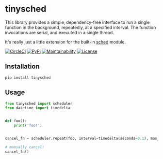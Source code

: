 # tinysched

This library provides a simple, dependency-free interface to run a single function in the background, repeatedly, at a specified interval.  The function invocations are serial, and executed in a single thread.

It's really just a little extension for the built-in [sched](https://docs.python.org/3/library/sched.html#sched.scheduler) module.

[![CircleCI](https://circleci.com/gh/dbjohnson/tinysched.svg?style=shield)](https://circleci.com/gh/dbjohnson/tinysched)
[![PyPi](https://img.shields.io/pypi/v/tinysched.svg)](https://pypi.python.org/pypi/tinysched)
[![Maintainability](https://api.codeclimate.com/v1/badges/f23e49426a5af346f634/maintainability)](https://codeclimate.com/github/dbjohnson/tinysched/maintainability)
[![License](https://img.shields.io/github/license/dbjohnson/tinysched.svg)]()

## Installation
```pip install tinysched```

## Usage

```python
from tinysched import scheduler
from datetime import timedelta


def foo():
    print('foo!')


cancel_fn = scheduler.repeat(foo, interval=timedelta(seconds=0.1), max_repeats=10)

# manually cancel!
cancel_fn()
```
